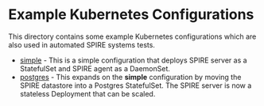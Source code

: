 # Example Kubernetes Configurations

This directory contains some example Kubernetes configurations which are also
used in automated SPIRE systems tests.

+ [simple](simple) - This is a simple configuration that deploys SPIRE server
  as a StatefulSet and SPIRE agent as a DaemonSet.
+ [postgres](postgres) - This expands on the **simple** configuration by moving
  the SPIRE datastore into a Postgres StatefulSet. The SPIRE server is now a
  stateless Deployment that can be scaled.
